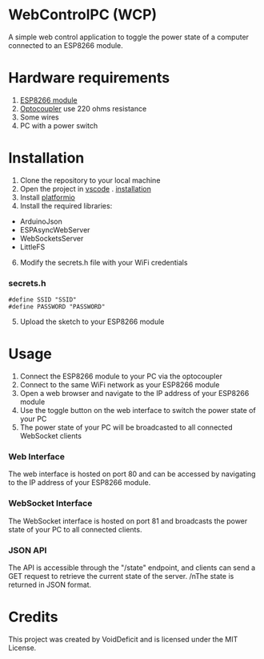 # WebControlPC (WCP)
A simple web control application to toggle the power state of a computer connected to an ESP8266 module.

# Hardware requirements
1. [ESP8266 module](https://www.amazon.com/s?k=esp8266)
2. [Optocoupler](https://www.amazon.com/s?k=Optokoppler+PC817)
 use 220 ohms resistance
3. Some wires
4. PC with a power switch

# Installation
1. Clone the repository to your local machine
2. Open the project in [vscode](https://code.visualstudio.com/download) 
. [installation](https://www.youtube.com/watch?v=ft89u3hcb3c)
4. Install [platformio](https://www.youtube.com/watch?v=sm6QxJkWcSc)
5. Install the required libraries:
+ ArduinoJson
+ ESPAsyncWebServer
+ WebSocketsServer
+ LittleFS
6. Modify the secrets.h file with your WiFi credentials
### secrets.h
```
#define SSID "SSID"
#define PASSWORD "PASSWORD"
```
5. Upload the sketch to your ESP8266 module

# Usage
1. Connect the ESP8266 module to your PC via the optocoupler
2. Connect to the same WiFi network as your ESP8266 module
3. Open a web browser and navigate to the IP address of your ESP8266 module
4. Use the toggle button on the web interface to switch the power state of your PC
5. The power state of your PC will be broadcasted to all connected WebSocket clients
### Web Interface
The web interface is hosted on port 80 and can be accessed by navigating to the IP address of your ESP8266 module.

### WebSocket Interface
The WebSocket interface is hosted on port 81 and broadcasts the power state of your PC to all connected clients.

### JSON API
The API is accessible through the "/state" endpoint, and clients can send a GET request to retrieve the current state of the server. 
/nThe state is returned in JSON format.

# Credits
This project was created by VoidDeficit and is licensed under the MIT License.
